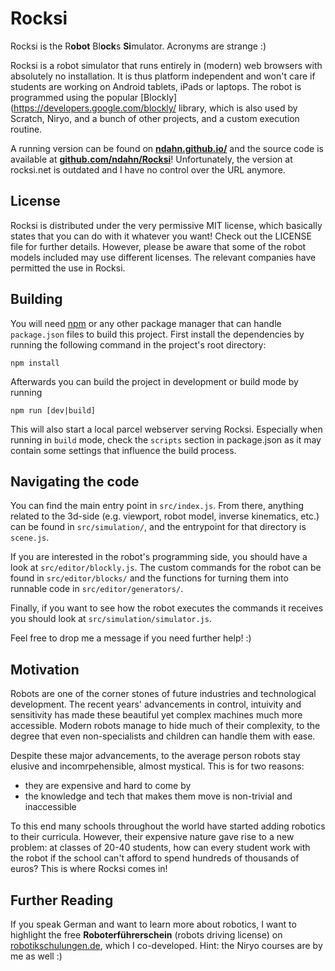 # Rocksi
Rocksi is the R**obot** Bl**ock**s **Si**mulator. Acronyms are strange :)

Rocksi is a robot simulator that runs entirely in (modern) web browsers with absolutely no installation. It is thus platform independent and won't care if students are working on Android tablets, iPads or laptops. The robot is programmed using the popular [Blockly](https://developers.google.com/blockly/ library, which is also used by Scratch, Niryo, and a bunch of other projects, and a custom execution routine. 

A running version can be found on **[ndahn.github.io/](https://ndahn.github.io/)** and the source code is available at **[github.com/ndahn/Rocksi](https://github.com/ndahn/Rocksi)**! Unfortunately, the version at rocksi.net is outdated and I have no control over the URL anymore.


## License
Rocksi is distributed under the very permissive MIT license, which basically states that you can do with it whatever you want! Check out the LICENSE file for further details. However, please be aware that some of the robot models included may use different licenses. The relevant companies have permitted the use in Rocksi.


## Building
You will need [npm](https://www.npmjs.com/) or any other package manager that can handle `package.json` files to build this project. First install the dependencies by running the following command in the project's root directory:
```
npm install
```

Afterwards you can build the project in development or build mode by running
```
npm run [dev|build]
```

This will also start a local parcel webserver serving Rocksi. Especially when running in `build` mode, check the `scripts` section in package.json as it may contain some settings that influence the build process.


## Navigating the code
You can find the main entry point in `src/index.js`. From there, anything related to the 3d-side (e.g. viewport, robot model, inverse kinematics, etc.) can be found in `src/simulation/`, and the entrypoint for that directory is `scene.js`. 

If you are interested in the robot's programming side, you should have a look at `src/editor/blockly.js`. The custom commands for the robot can be found in `src/editor/blocks/` and the functions for turning them into runnable code in `src/editor/generators/`. 

Finally, if you want to see how the robot executes the commands it receives you should look at `src/simulation/simulator.js`. 

Feel free to drop me a message if you need further help! :)


## Motivation
Robots are one of the corner stones of future industries and technological development. The recent years' advancements in control, intuivity and sensitivity has made these beautiful yet complex machines much more accessible. Modern robots manage to hide much of their complexity, to the degree that even non-specialists and children can handle them with ease. 

Despite these major advancements, to the average person robots stay elusive and incomrpehensible, almost mystical. This is for two reasons:
* they are expensive and hard to come by
* the knowledge and tech that makes them move is non-trivial and inaccessible

To this end many schools throughout the world have started adding robotics to their curricula. However, their expensive nature gave rise to a new problem: at classes of 20-40 students, how can every student work with the robot if the school can't afford to spend hundreds of thousands of euros? This is where Rocksi comes in!


## Further Reading
If you speak German and want to learn more about robotics, I want to highlight the free **Roboterführerschein** (robots driving license) on [robotikschulungen.de](https://robotikschulungen.de), which I co-developed. Hint: the Niryo courses are by me as well :)
